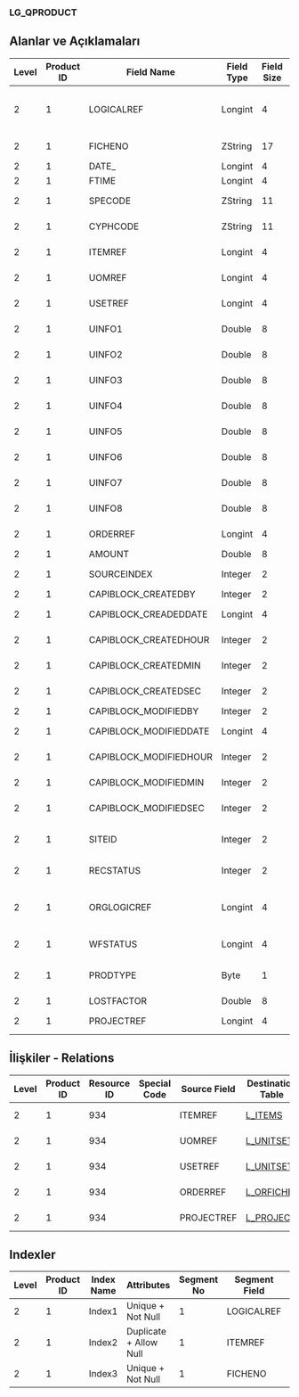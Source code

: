 ### LG_QPRODUCT

## Alanlar ve Açıklamaları

**Level**|**Product ID**|**Field Name**|**Field Type**|**Field Size**|**Field Offset**|**Türkçe Açıklama**|**Expression**
-----|-----|-----|-----|-----|-----|-----|-----
2|1|LOGICALREF|Longint|4|0|Hızlı üretim log. Ref.|Quick Production Logical Reference
2|1|FICHENO|ZString|17|4|Fiş Numarası|Voucher Number
2|1|DATE_|Longint|4|21|Tarih|Date
2|1|FTIME|Longint|4|25|Saat|Hour
2|1|SPECODE|ZString|11|29|Özel Kod|Auxiliary Code
2|1|CYPHCODE|ZString|11|40|Yetki Kodu|Authorization. Code
2|1|ITEMREF|Longint|4|51|Malzemeler Log. Ref.|ITEMS LOGICALREF
2|1|UOMREF|Longint|4|55|Birim seti log. Ref.|UNITSETL LOGICALREF
2|1|USETREF|Longint|4|59|Birim seti log. Ref.|UNITSETF LOGICALREF
2|1|UINFO1|Double|8|63|Çevrim Katsayısı|Conversion Factor
2|1|UINFO2|Double|8|71|Çevrim Katsayısı|Conversion Factor
2|1|UINFO3|Double|8|79|Çevrim Katsayısı|Conversion Factor
2|1|UINFO4|Double|8|87|Çevrim Katsayısı|Conversion Factor
2|1|UINFO5|Double|8|95|Çevrim Katsayısı|Conversion Factor
2|1|UINFO6|Double|8|103|Çevrim Katsayısı|Conversion Factor
2|1|UINFO7|Double|8|111|Çevrim Katsayısı|Conversion Factor
2|1|UINFO8|Double|8|119|Çevrim Katsayısı|Conversion Factor
2|1|ORDERREF|Longint|4|127|Sipariş fişi log. Ref.|ORFICHE LOGICALREF
2|1|AMOUNT|Double|8|131|Tutar|Amount
2|1|SOURCEINDEX|Integer|2|139|Ambar Numarası|Warehouse Number
2|1|CAPIBLOCK_CREATEDBY|Integer|2|141|Oluşturan|Created By
2|1|CAPIBLOCK_CREADEDDATE|Longint|4|143|Oluşturulma Tarihi|Created Date
2|1|CAPIBLOCK_CREATEDHOUR|Integer|2|147|Oluşturulma Saati|Created Hour
2|1|CAPIBLOCK_CREATEDMIN|Integer|2|149|Oluşturulma Dakikası|Created Minute
2|1|CAPIBLOCK_CREATEDSEC|Integer|2|151|Oluşturulma Saniyesi|Created Second
2|1|CAPIBLOCK_MODIFIEDBY|Integer|2|153|Değiştiren|Modified By
2|1|CAPIBLOCK_MODIFIEDDATE|Longint|4|155|Değiştirilme Tarihi|Modified Date
2|1|CAPIBLOCK_MODIFIEDHOUR|Integer|2|159|Değiştirilme Saati|Modified Hour
2|1|CAPIBLOCK_MODIFIEDMIN|Integer|2|161|Değiştirilme Dakikası|Modified Minute
2|1|CAPIBLOCK_MODIFIEDSEC|Integer|2|163|Değiştirilme Saniyesi|Modified Second
2|1|SITEID|Integer|2|165|Veri Merkezi|Data Processing Site
2|1|RECSTATUS|Integer|2|167|Kayıt Durumu|Record Status
2|1|ORGLOGICREF|Longint|4|169|Orijinal Kayıt Log. Ref.|Original Record Logical Reference
2|1|WFSTATUS|Longint|4|173|Kullanımda Değil|Not In Use
2|1|PRODTYPE|Byte|1|177|Ürün tipi ; 1: Ürün; 2: Parçalama|Product Type ;1: Product;2: Parting
2|1|LOSTFACTOR|Double|8|178|Fire Faktörü|Scrap Rate
2|1|PROJECTREF|Longint|4|186|Proje Referansı|PROJECT Reference

## İlişkiler - Relations

**Level**|**Product ID**|**Resource ID**|**Special Code**|**Source Field**|**Destination Table**|**Destination Field**|**Relation Type**|**Extra Condition**
-----|-----|-----|-----|-----|-----|-----|-----|-----
2|1|934||ITEMREF|[L_ITEMS](../LG_ITEMS "L_ITEMS")|LOGICALREF|one-to-one|
2|1|934||UOMREF|[L_UNITSETL](../LG_UNITSETL "L_UNITSETL")|LOGICALREF|one-to-one|
2|1|934||USETREF|[L_UNITSETL](../LG_UNITSETL "L_UNITSETL")|LOGICALREF|one-to-one|
2|1|934||ORDERREF|[L_ORFICHE](../LG_ORFICHE "L_ORFICHE")|LOGICALREF|one-to-one|
2|1|934||PROJECTREF|[L_PROJECT](../L_PROJECT "L_PROJECT")|LOGICALREF|one-to-one|

## Indexler

**Level**|**Product ID**|**Index Name**|**Attributes**|**Segment No**|**Segment Field**|**Sense**
-----|-----|-----|-----|-----|-----|-----
2|1|Index1|Unique + Not Null|1|LOGICALREF|Ascending
2|1|Index2|Duplicate + Allow Null|1|ITEMREF|Ascending
2|1|Index3|Unique + Not Null|1|FICHENO|Ascending
